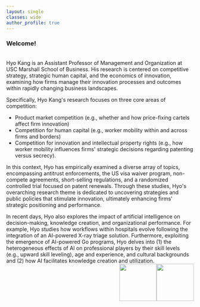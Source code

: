 ```yaml
---
layout: single
classes: wide
author_profile: true
---
```



### Welcome!
<br />
Hyo Kang is an Assistant Professor of Management and Organization at USC Marshall School of Business. His research is centered on competitive strategy, strategic human capital, and the economics of innovation, examining how firms manage their innovation processes and outcomes within rapidly changing business landscapes.

Specifically, Hyo Kang's research focuses on three core areas of competition:
  + Product market competition (e.g., whether and how price-fixing cartels affect firm innovation)
  + Competition for human capital (e.g., worker mobility within and across firms and borders)
  + Competition for innovation and intellectual property rights (e.g., how worker mobility influences firms' strategic decisions regarding patenting versus secrecy).

In this context, Hyo has empirically examined a diverse array of topics, encompassing antitrust enforcements, the US visa waiver program, non-compete agreements, short-selling regulations, and a randomized controlled trial focused on patent renewals. Through these studies, Hyo's overarching research theme is dedicated to uncovering strategies and public policies that stimulate innovation, ultimately enhancing firms' strategic positioning and performance.

In recent days, Hyo also explores the impact of artificial intelligence on decision-making, knowledge creation, and organizational performance. For example, Hyo studies how workflows within hospitals evolve following the integration of an AI-powered X-ray triage solution. Furthermore, exploiting the emergence of AI-powered Go programs, Hyo delves into (1) the heterogeneous effects of AI on professional players by their skill levels (e.g., upward skill leveling), age and experience, and cultural backgrounds and (2) how AI facilitates knowledge creation and utilization.
<br />
<img src="https://ide.mit.edu/wp-content/themes/mit/dist/img/MIT-IDE-logo.png" height="100" style="float:right">   <img src="https://identity.usc.edu/wp-content/uploads/2022/08/PrimaryLogotype-768x164.png" width="100" style="float:right">
<!--<a href="/assets/pdf/CV-Hyo-Kang.pdf" class="btn btn--warning" target="_blank">Curriculum Vitae</a>-->
